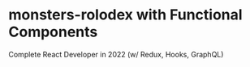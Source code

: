 # monsters-rolodex with Functional Components
Complete React Developer in 2022 (w/ Redux, Hooks, GraphQL)
